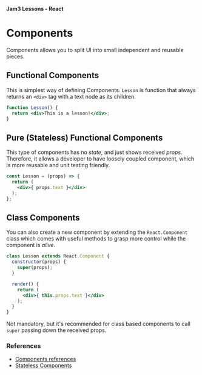 **Jam3 Lessons - React**

# Components

Components allows you to split UI into small independent and reusable pieces.

## Functional Components

This is simplest way of defining Components. `Lesson` is function that always returns an `<div>` tag with a text node as its children.

```jsx
function Lesson() {
  return <div>This is a lesson!</div>;
}
```


## Pure (Stateless) Functional Components

This type of components has no _state_, and just shows received _props_. Therefore, it allows a developer to have loosely coupled component, which is more reusable and unit testing friendly.

```jsx
const Lesson = (props) => {
  return (
    <div>{ props.text }</div>
  );
};
```


## Class Components

You can also create a new component by extending the `React.Component` class which comes with useful methods to grasp more control while the component is _alive_.

```jsx
class Lesson extends React.Component {
  constructor(props) {
    super(props);
  }

  render() {
    return (
      <div>{ this.props.text }</div>
    );
  }
}
```

Not mandatory, but it's recommended for class based components to call `super` passing down the received props.


### References

- [Components references](https://facebook.github.io/react/docs/components-and-props.html)
- [Stateless Components](https://medium.com/@joshblack/stateless-components-in-react-0-14-f9798f8b992d#.dkm84h7pq)
